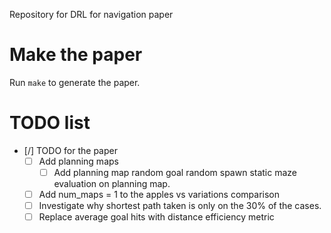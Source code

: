 Repository for DRL for navigation paper

# Make the paper
Run `make` to generate the paper.


# TODO list
* [/] TODO for the paper
  + [ ] Add planning maps
    + [ ] Add planning map random goal random spawn static maze evaluation on planning map.
  + [ ] Add num_maps = 1 to the apples vs variations comparison
  + [ ] Investigate why shortest path taken is only on the 30% of the cases.
  + [ ] Replace average goal hits with distance efficiency metric
